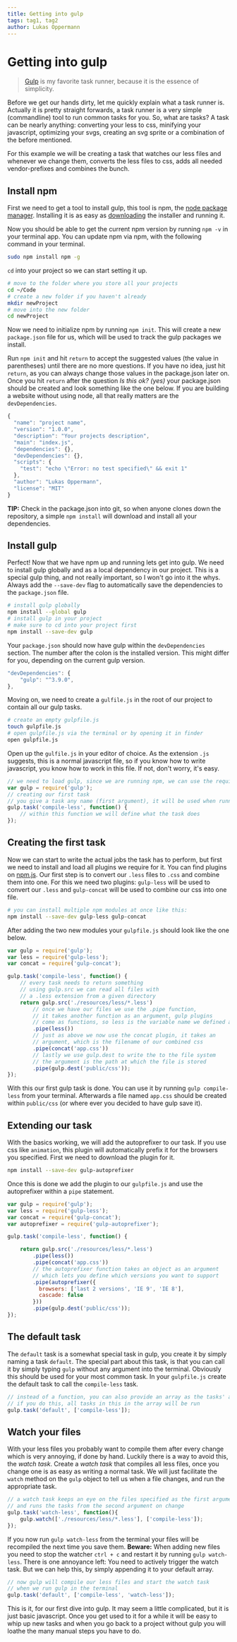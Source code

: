 ```yaml
---
title: Getting into gulp
tags: tag1, tag2
author: Lukas Oppermann
---
```


# Getting into gulp
> [Gulp](http://gulpjs.com/) is my favorite task runner, because it is the essence of simplicity.

Before we get our hands dirty, let me quickly explain what a task runner is. Actually it is pretty straight forwards, a task runner is a very simple (commandline) tool to run common tasks for you. So, what are tasks? A task can be nearly anything: converting your less to css, minifying your javascript, optimizing your svgs, creating an svg sprite or a combination of the before mentioned.

For this example we will be creating a task that watches our less files and whenever we change them, converts the less files to css, adds all needed vendor-prefixes and combines the bunch.

## Install npm
First we need to get a tool to install gulp, this tool is npm, the [node package manager](https://docs.npmjs.com/getting-started/what-is-npm). Installing it is as easy as [downloading](https://nodejs.org/en/) the installer and running it.

Now you should be able to get the current npm version by running `npm -v` in your terminal app. You can update npm via npm, with the following command in your terminal.

```bash
sudo npm install npm -g
```

`cd` into your project so we can start setting it up.

```bash
# move to the folder where you store all your projects
cd ~/Code
# create a new folder if you haven't already
mkdir newProject
# move into the new folder
cd newProject
```
Now we need to initialize npm by running `npm init`. This will create a new `package.json` file for us, which will be used to track the gulp packages we install.

Run `npm init` and hit `return` to accept the suggested values (the value in parentheses) until there are no more questions. If you have no idea, just hit `return`, as you can always change those values in the package.json later on. Once you hit `return` after the question *Is this ok? (yes)* your package.json should be created and look something like the one below. If you are building a website without using node, all that really matters are the `devDependencies`.

```javascript
{
  "name": "project name",
  "version": "1.0.0",
  "description": "Your projects description",
  "main": "index.js",
  "dependencies": {},
  "devDependencies": {},
  "scripts": {
    "test": "echo \"Error: no test specified\" && exit 1"
  },
  "author": "Lukas Oppermann",
  "license": "MIT"
}
```
**TIP:** Check in the package.json into git, so when anyone clones down the repository, a simple `npm install` will download and install all your dependencies.

## Install gulp
Perfect! Now that we have npm up and running lets get into gulp. We need to install gulp globally and as a local dependency in our project. This is a special gulp thing, and not really important, so I won't go into it the whys. Always add the `--save-dev` flag to automatically save the dependencies to the `package.json` file.

```bash
# install gulp globally
npm install --global gulp
# install gulp in your project
# make sure to cd into your project first
npm install --save-dev gulp
```

Your `package.json` should now have gulp within the `devDependencies` section. The number after the colon is the installed version. This might differ for you, depending on the current gulp version.

```javascript
"devDependencies": {
    "gulp": "^3.9.0",
},
```

Moving on, we need to create a `gulfile.js` in the root of our project to contain all our gulp tasks.

```bash
# create an empty gulpfile.js
touch gulpfile.js
# open gulpfile.js via the terminal or by opening it in finder
open gulpfile.js
```

Open up the `gulfile.js` in your editor of choice. As the extension `.js` suggests, this is a normal javascript file, so if you know how to write javascript, you know how to work in this file. If not, don't worry, it's easy.

```javascript
// we need to load gulp, since we are running npm, we can use the require function
var gulp = require('gulp');
// creating our first task
// you give a task any name (first argument), it will be used when running the task from the terminal like: gulp compile-less
gulp.task('compile-less', function() {
    // within this function we will define what the task does
});
```

## Creating the first task

Now we can start to write the actual jobs the task has to perform, but first we need to install and load all plugins we require for it. You can find plugins on [npm.js](http://npmjs.org). Our first step is to convert our `.less` files to `.css` and combine them into one. For this we need two plugins: `gulp-less` will be used to convert our `.less` and `gulp-concat` will be used to combine our css into one file.

```bash
# you can install multiple npm modules at once like this:
npm install --save-dev gulp-less gulp-concat
```

After adding the two new modules your `gulpfile.js` should look like the one below.

```javascript
var gulp = require('gulp');
var less = require('gulp-less');
var concat = require('gulp-concat');

gulp.task('compile-less', function() {
    // every task needs to return something
    // using gulp.src we can read all files with
    // a .less extension from a given directory
    return gulp.src('./resources/less/*.less')
        // once we have our files we use the .pipe function,
        // it takes another function as an argument, gulp plugins
        // come as functions, so less is the variable name we defined above
        .pipe(less())
        // just as above we now use the concat plugin, it takes an
        // argument, which is the filename of our combined css
        .pipe(concat('app.css'))
        // lastly we use gulp.dest to write the to the file system
        // the argument is the path at which the file is stored
        .pipe(gulp.dest('public/css'));
});
```

With this our first gulp task is done. You can use it by running `gulp compile-less` from your terminal. Afterwards a file named `app.css` should be created within `public/css` (or where ever you decided to have gulp save it).

## Extending our task
With the basics working, we will add the autoprefixer to our task. If you use css like `animation`, this plugin will automatically prefix it for the browsers you specified. First we need to download the plugin for it.

```bash
npm install --save-dev gulp-autoprefixer
```

Once this is done we add the plugin to our `gulpfile.js` and use the autoprefixer within a `pipe` statement.

```javascript
var gulp = require('gulp');
var less = require('gulp-less');
var concat = require('gulp-concat');
var autoprefixer = require('gulp-autoprefixer');

gulp.task('compile-less', function() {

    return gulp.src('./resources/less/*.less')
        .pipe(less())
        .pipe(concat('app.css'))
        // the autoprefixer function takes an object as an argument
        // which lets you define which versions you want to support
        .pipe(autoprefixer({
          browsers: ['last 2 versions', 'IE 9', 'IE 8'],
          cascade: false
        }))
        .pipe(gulp.dest('public/css'));
});
```

## The default task
The `default` task is a somewhat special task in gulp, you create it by simply naming a task `default`. The special part about this task, is that you can call it by simply typing `gulp` without any argument into the terminal. Obviously this should be used for your most common task. In your `gulpfile.js` create the default task to call the `compile-less` task.

```javascript
// instead of a function, you can also provide an array as the tasks' argument
// if you do this, all tasks in this in the array will be run
gulp.task('default', ['compile-less']);
```

## Watch your files
With your less files you probably want to compile them after every change which is very annoying, if done by hand. Luckily there is a way to avoid this, the *watch task*. Create a *watch task* that compiles all less files, once you change one is as easy as writing a normal task. We will just facilitate the `watch` method on the `gulp` object to tell us when a file changes, and run the appropriate task.

```javascript
// a watch task keeps an eye on the files specified as the first argument
// and runs the tasks from the second argument on change
gulp.task('watch-less', function(){
    gulp.watch(['./resources/less/*.less'], ['compile-less']);
});
```

If you now run `gulp watch-less` from the terminal your files will be recompiled the next time you save them. **Beware:** When adding new files you need to stop the watcher `ctrl + c` and restart it by running `gulp watch-less`.
There is one annoyance left: You need to actively trigger the watch task. But we can help this, by simply appending it to your default array.

```javascript
// now gulp will compile our less files and start the watch task
// when we run gulp in the terminal
gulp.task('default', ['compile-less', 'watch-less']);
```

This is it, for our first dive into gulp. It may seem a little complicated, but it is just basic javascript. Once you get used to it for a while it will be easy to whip up new tasks and when you go back to a project without gulp you will loathe the many manual steps you have to do.
